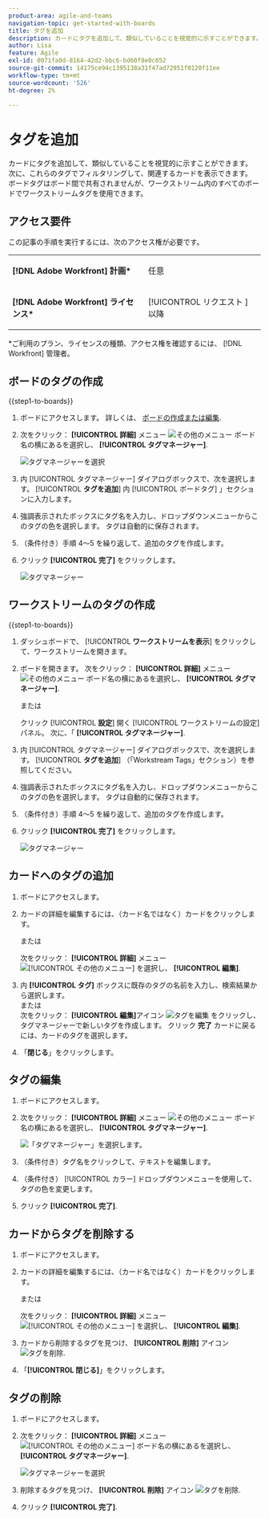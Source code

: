 ```yaml
---
product-area: agile-and-teams
navigation-topic: get-started-with-boards
title: タグを追加
description: カードにタグを追加して、類似していることを視覚的に示すことができます。 次に、これらのタグでフィルタリングして、関連するカードを表示できます。
author: Lisa
feature: Agile
exl-id: 0071fa0d-8164-42d2-bbc6-bd60f8e0c052
source-git-commit: 14175ce94c1395138a31f47ad72951f0120f11ee
workflow-type: tm+mt
source-wordcount: '526'
ht-degree: 2%

---
```


# タグを追加

カードにタグを追加して、類似していることを視覚的に示すことができます。 次に、これらのタグでフィルタリングして、関連するカードを表示できます。 ボードタグはボード間で共有されませんが、ワークストリーム内のすべてのボードでワークストリームタグを使用できます。

## アクセス要件

この記事の手順を実行するには、次のアクセス権が必要です。

<table style="table-layout:auto"> 
 <col> 
 </col> 
 <col> 
 </col> 
 <tbody> 
  <tr> 
   <td role="rowheader"><strong>[!DNL Adobe Workfront] 計画*</strong></td> 
   <td> <p>任意</p> </td> 
  </tr> 
  <tr> 
   <td role="rowheader"><strong>[!DNL Adobe Workfront] ライセンス*</strong></td> 
   <td> <p>[!UICONTROL リクエスト ] 以降</p> </td> 
  </tr> 
 </tbody> 
</table>

&#42;ご利用のプラン、ライセンスの種類、アクセス権を確認するには、 [!DNL Workfront] 管理者。

## ボードのタグの作成

{{step1-to-boards}}

1. ボードにアクセスします。 詳しくは、 [ボードの作成または編集](../../agile/get-started-with-boards/create-edit-board.md).
1. 次をクリック： **[!UICONTROL 詳細]** メニュー ![その他のメニュー](assets/more-icon-spectrum.png) ボード名の横にあるを選択し、 **[!UICONTROL タグマネージャー]**.

   ![タグマネージャーを選択](assets/boards-tagmanager-350x189.png)

1. 内 [!UICONTROL タグマネージャー] ダイアログボックスで、次を選択します。 [!UICONTROL **タグを追加**] 内 [!UICONTROL ボードタグ] 」セクションに入力します。
1. 強調表示されたボックスにタグ名を入力し、ドロップダウンメニューからこのタグの色を選択します。 タグは自動的に保存されます。
1. （条件付き）手順 4～5 を繰り返して、追加のタグを作成します。
1. クリック **[!UICONTROL 完了]** をクリックします。

   ![タグマネージャー](assets/tag-manager-2023.png)

## ワークストリームのタグの作成

{{step1-to-boards}}

1. ダッシュボードで、 [!UICONTROL **ワークストリームを表示**] をクリックして、ワークストリームを開きます。
1. ボードを開きます。 次をクリック： **[!UICONTROL 詳細]** メニュー ![その他のメニュー](assets/more-icon-spectrum.png) ボード名の横にあるを選択し、 **[!UICONTROL タグマネージャー]**.

   または

   クリック [!UICONTROL **設定**] 開く [!UICONTROL ワークストリームの設定] パネル。 次に、「 **[!UICONTROL タグマネージャー]**.

1. 内 [!UICONTROL タグマネージャー] ダイアログボックスで、次を選択します。 [!UICONTROL **タグを追加**] （「Workstream Tags」セクション）を参照してください。
1. 強調表示されたボックスにタグ名を入力し、ドロップダウンメニューからこのタグの色を選択します。 タグは自動的に保存されます。
1. （条件付き）手順 4～5 を繰り返して、追加のタグを作成します。
1. クリック **[!UICONTROL 完了]** をクリックします。

   ![タグマネージャー](assets/tag-manager-workstreams.png)

## カードへのタグの追加

1. ボードにアクセスします。
1. カードの詳細を編集するには、（カード名ではなく）カードをクリックします。

   または

   次をクリック： **[!UICONTROL 詳細]** メニュー ![[!UICONTROL その他のメニュー]](assets/more-icon-spectrum.png) を選択し、 **[!UICONTROL 編集]**.

1. 内 **[!UICONTROL タグ]** ボックスに既存のタグの名前を入力し、検索結果から選択します。\
   または\
   次をクリック： **[!UICONTROL 編集]**&#x200B;アイコン ![タグを編集](assets/boards-edittag-30x29.png) をクリックし、タグマネージャーで新しいタグを作成します。 クリック **完了** カードに戻るには、カードのタグを選択します。
1. 「**閉じる**」をクリックします。

## タグの編集

1. ボードにアクセスします。
1. 次をクリック： **[!UICONTROL 詳細]** メニュー ![その他のメニュー](assets/more-icon-spectrum.png) ボード名の横にあるを選択し、 **[!UICONTROL タグマネージャー]**.

   ![「タグマネージャー」を選択します。](assets/boards-tagmanager-350x189.png)

1. （条件付き）タグ名をクリックして、テキストを編集します。
1. （条件付き） [!UICONTROL カラー] ドロップダウンメニューを使用して、タグの色を変更します。
1. クリック **[!UICONTROL 完了]**.

## カードからタグを削除する

1. ボードにアクセスします。
1. カードの詳細を編集するには、（カード名ではなく）カードをクリックします。

   または

   次をクリック： **[!UICONTROL 詳細]** メニュー ![[!UICONTROL その他のメニュー]](assets/more-icon-spectrum.png) を選択し、 **[!UICONTROL 編集]**.

1. カードから削除するタグを見つけ、 **[!UICONTROL 削除]** アイコン ![タグを削除](assets/copy-of-boards-remove-30x23.png).
1. 「**[!UICONTROL 閉じる]**」をクリックします。

## タグの削除

1. ボードにアクセスします。
1. 次をクリック： **[!UICONTROL 詳細]** メニュー ![[!UICONTROL その他のメニュー]](assets/more-icon-spectrum.png) ボード名の横にあるを選択し、 **[!UICONTROL タグマネージャー]**.

   ![タグマネージャーを選択](assets/boards-tagmanager-350x189.png)

1. 削除するタグを見つけ、 **[!UICONTROL 削除]** アイコン ![タグを削除](assets/copy-of-boards-delete-30x27.png).
1. クリック **[!UICONTROL 完了]**.
